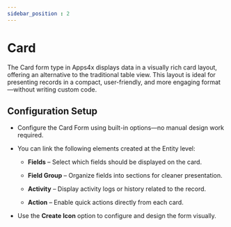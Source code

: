```yaml
---
sidebar_position : 2
---
```


# Card

The Card form type in Apps4x displays data in a visually rich card layout, offering an alternative to the traditional table view. This layout is ideal for presenting records in a compact, user-friendly, and more engaging format—without writing custom code.

## Configuration Setup

  - Configure the Card Form using built-in options—no manual design work required.

  - You can link the following elements created at the Entity level:

    - **Fields** – Select which fields should be displayed on the card.

    - **Field Group** – Organize fields into sections for cleaner presentation.

    - **Activity** – Display activity logs or history related to the record.

    - **Action** – Enable quick actions directly from each card.

  - Use the **Create Icon** option to configure and design the form visually.